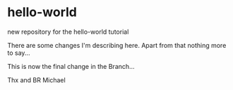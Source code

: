 # hello-world
new repository for the hello-world tutorial

There are some changes I'm describing here.
Apart from that nothing more to say...

This is now the final change in the Branch...

Thx and BR
Michael
